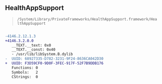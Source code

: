 ## HealthAppSupport

> `/System/Library/PrivateFrameworks/HealthAppSupport.framework/HealthAppSupport`

```diff

-4146.2.12.1.3
+4146.3.2.0.0
   __TEXT.__text: 0x0
   __TEXT.__const: 0x40
   - /usr/lib/libSystem.B.dylib
-  UUID: 68927335-D782-3231-9F24-8636CA042D30
+  UUID: F3D59CF0-9D0F-3FEC-917F-52F7B9DDB176
   Functions: 0
   Symbols:   2
   CStrings:  0

```
